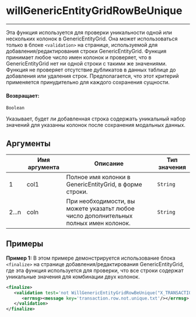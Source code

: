 # willGenericEntityGridRowBeUnique

---

Эта функция используется для проверки уникальности одной или нескольких колонок в GenericEntityGrid.
Она может использоваться только в блоке `<validation>` на странице, используемой для добавления/редактирования строки GenericEntityGrid.
Функция принимает любое число имен колонок и проверяет, что в GenericEntityGrid нет ни одной строки с такими же значениями.
Функция не проверяет отсутствие дубликатов в данных таблице до добавления или удаления строк.
Предполагается, что этот критерий применяется принудительно для каждого сохранения сущности.

#### Возвращает:

`Boolean`

Указывает, будет ли добавленная строка содержать уникальный набор значений для указанны колонок после
сохранения модальных данных.

## Аргументы

|  | Имя аргумента | Описание | Тип значения |
| --- | --- | --- | --- |
| 1 | col1 | Полное имя колонки в GenericEntityGrid, в форме строки. | `String` |
| 2...n | coln | При необходимости, вы можете указатьт любое число дополнительных полных имен колонок. | `String` |

## Примеры

**Пример 1:** В этом примере демонстрируется использование блока `<finalize>` на странице добавления/редактирования GenericEntityGrid,
где эта функция используется для проверки, что все строки содержат уникальные значения для комбинации двух колонок.
```xml
<finalize>
   <validation test='not WillGenericEntityGridRowBeUnique("X_TRANSACTION.X_INSTITUTION_ID", "X_TRANSACTION.X_TRANSACTION_ID")'>
      <errmsg><message key='transaction.row.not.unique.txt'/></errmsg>
   </validation>
</finalize>
```

